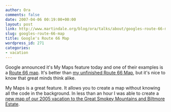 ```yaml
---
author: Ora
comments: false
date: 2007-04-06 00:19:00+00:00
layout: post
link: http://www.martindale.org/blog/ora/talks/about/googles-route-66-map
slug: googles-route-66-map
title: Google's Route 66 Map
wordpress_id: 271
categories:
- vacation
---
```


Google announced it's My Maps feature today and one of their examples is a [Route 66 map](http://maps.google.com/maps/ms?ie=UTF8&hl=en&amp;amp;amp;amp;amp;amp;amp;amp;amp;amp;amp;amp;amp;amp;amp;amp;t=k&om=1&msid=103763259662194171141.000001119b4b42bf062c2&msa=0). It's better than [my unfinished Route 66 Map](/maps/route66/), but it's nice to know that great minds think alike.  
  
My Maps is a great feature. It allows you to create a map without knowing all the code in the background. In less than an hour I was able to create a [new map of our 2005 vacation to the Great Smokey Mountains and Biltmore Estate](http://www.google.com/maps/ms?f=q&hl=en&layer=&ie=UTF8&om=1&z=6&msid=110458830198340812249.00000111c49c1433bce64&msa=0).
